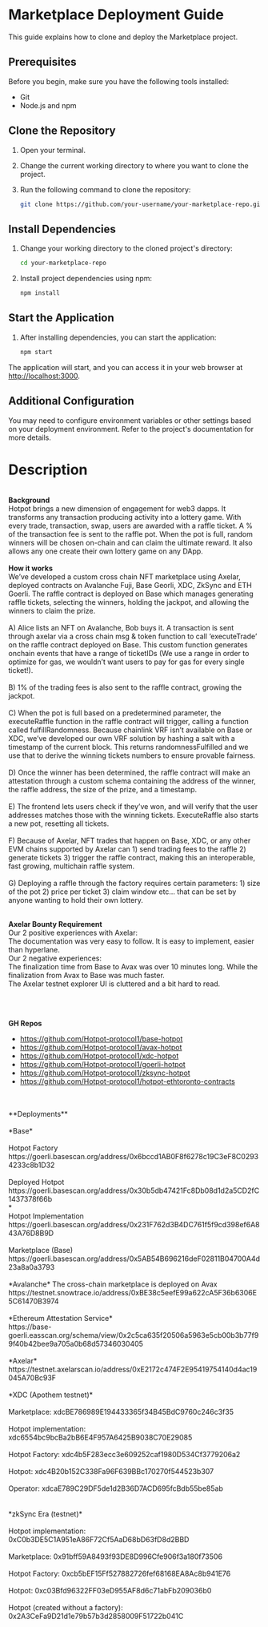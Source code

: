 # Marketplace Deployment Guide

This guide explains how to clone and deploy the Marketplace project.

## Prerequisites

Before you begin, make sure you have the following tools installed:

- Git
- Node.js and npm

## Clone the Repository

1. Open your terminal.

2. Change the current working directory to where you want to clone the project.

3. Run the following command to clone the repository:

   ```bash
   git clone https://github.com/your-username/your-marketplace-repo.git
   ```

## Install Dependencies

1. Change your working directory to the cloned project's directory:

   ```bash
   cd your-marketplace-repo
   ```

2. Install project dependencies using npm:

   ```bash
   npm install
   ```

## Start the Application

1. After installing dependencies, you can start the application:

   ```bash
   npm start
   ```

The application will start, and you can access it in your web browser at [http://localhost:3000](http://localhost:3000).

## Additional Configuration

You may need to configure environment variables or other settings based on your deployment environment. Refer to the project's documentation for more details.

# Description 
<br>**Background**</br>
Hotpot brings a new dimension of engagement for web3 dapps. It transforms any transaction producing activity into a lottery game. With every trade, transaction, swap, users are awarded with a raffle ticket. A % of the transaction fee is sent to the raffle pot. When the pot is full, random winners will be chosen on-chain and can claim the ultimate reward. It also allows any one create their own lottery game on any DApp. 
</br>
<br>
**How it works**
<br> 
We’ve developed a custom cross chain NFT marketplace using Axelar, deployed contracts on Avalanche Fuji, Base Georli, XDC, ZkSync and ETH Goerli. The raffle contract is deployed on Base which manages generating raffle tickets, selecting the winners, holding the jackpot, and allowing the winners to claim the prize. 
</br>
<br>
A) Alice lists an NFT on Avalanche, Bob buys it. A transaction is sent through axelar via a cross chain msg & token function to call ‘executeTrade’  on the raffle contract deployed on Base. This custom function generates onchain events that have a range of ticketIDs (We use a range in order to optimize for gas, we wouldn’t want users to pay for gas for every single ticket!). 
</br>
<br>
B) 1% of the trading fees is also sent to the raffle contract, growing the jackpot. 
</br>
<br>
C) When the pot is full based on a predetermined parameter, the executeRaffle function in the raffle contract will trigger, calling a function called fulfillRandomness. Because chainlink VRF isn’t available on Base or XDC, we’ve developed our own VRF solution by hashing a salt with a timestamp of the current block. This returns randomnessFulfilled and we use that to derive the winning tickets numbers to ensure provable fairness. 
</br>
<br>
D) Once the winner has been determined, the raffle contract will make an attestation through a custom schema containing the address of the winner, the raffle address, the size of the prize, and a timestamp. 
</br>
<br>
E) The frontend lets users check if they’ve won, and will verify that the user addresses matches those with the winning tickets. ExecuteRaffle also starts a new pot, resetting all tickets. 
</br>
<br>
F) Because of Axelar, NFT trades that happen on Base, XDC, or any other EVM chains supported by Axelar can 1) send trading fees to the raffle 2) generate tickets 3) trigger the raffle contract, making this an interoperable, fast growing, multichain raffle system. 
</br>
<br>
G) Deploying a raffle through the factory requires certain parameters: 1) size of the pot 2) price per ticket 3) claim window etc… that can be set by anyone wanting to hold their own lottery. 
</br>

<br>**Axelar Bounty Requirement**</br>
Our 2 positive experiences with Axelar:
</br>
The documentation was very easy to follow.
It is easy to implement, easier than hyperlane. 
 <br>
Our 2 negative experiences:
</br>
The finalization time from Base to Avax was over 10 minutes long. While the finalization from Avax to Base was much faster.
</br>
The Axelar testnet explorer UI is cluttered and a bit hard to read. 
</br>

</br>

<br> **GH Repos** </br> 
- https://github.com/Hotpot-protocol1/base-hotpot
- https://github.com/Hotpot-protocol1/avax-hotpot
- https://github.com/Hotpot-protocol1/xdc-hotpot
- https://github.com/Hotpot-protocol1/goerli-hotpot
- https://github.com/Hotpot-protocol1/zksync-hotpot
- https://github.com/Hotpot-protocol1/hotpot-ethtoronto-contracts 
</br>
<br> **Deployments**</br>
<br>
*Base*
</br>
<br>
Hotpot Factory
https://goerli.basescan.org/address/0x6bccd1AB0F8f6278c19C3eF8C02934233c8b1D32
</br>
<br>
Deployed Hotpot
https://goerli.basescan.org/address/0x30b5db47421Fc8Db08d1d2a5CD2fC1437378f66b
</br>*
<br>
Hotpot Implementation
https://goerli.basescan.org/address/0x231F762d3B4DC761f5f9cd398ef6A843A76D8B9D
</br>
<br>
Marketplace (Base)
https://goerli.basescan.org/address/0x5AB54B696216deF02811B04700A4d23a8a0a3793
</br>
<br>
*Avalanche*
The cross-chain marketplace is deployed on Avax 
https://testnet.snowtrace.io/address/0xBE38c5eefE99a622cA5F36b6306E5C61470B3974
</br>
<br>
*Ethereum Attestation Service*
</br>
https://base-goerli.easscan.org/schema/view/0x2c5ca635f20506a5963e5cb00b3b77f99f40b42bee9a705a0b68d57346030405 
</br>
<br>
*Axelar*
https://testnet.axelarscan.io/address/0xE2172c474F2E95419754140d4ac19045A70Bc93F
</br>
<br>
*XDC (Apothem testnet)* </br>
<br>
Marketplace: xdcBE786989E194433365f34B45BdC9760c246c3f35 </br>
<br>
Hotpot implementation: xdc6554bc9bcBa2bB6E4F957A6425B9038C70E29085
</br>
<br>
Hotpot Factory: xdc4b5F283ecc3e609252caf1980D534Cf3779206a2
</br>
<br>
Hotpot: xdc4B20b152C338Fa96F639BBc170270f544523b307
</br>
<br>
Operator: xdcaE789C29DF5de1d2B36D7ACD695fcBdb55be85ab
</br>
</br><br>
*zkSync Era (testnet)*
</br>
<br>
Hotpot implementation: 0xC0b3DE5C1A951eA86F72Cf5AaD68bD63fD8d2BBD
</br><br>
Marketplace: 0x91bff59A8493f93DE8D996Cfe906f3a180f73506
</br><br>
Hotpot Factory: 0xcb5bEF15Ff527882726fef68168EA8Ac8b941E76
</br><br>
Hotpot: 0xc03Bfd96322FF03eD955AF8d6c71abFb209036b0
</br><br>
Hotpot (created without a factory): 0x2A3CeFa9D21d1e79b57b3d2858009F51722b041C
</br>
